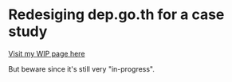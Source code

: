 # Redesiging dep.go.th for a case study
[Visit my WIP page here](dep.go.th/home.html) <p style="display:inline;">But beware since it's still very "in-progress".<p>
